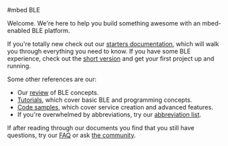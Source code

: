 #mbed BLE

Welcome. We're here to help you build something awesome with an mbed-enabled BLE platform.

If you're totally new check out our [starters documentation](/GettingStarted/BeginnersIntro/), which will walk you through everything you need to know. If you have some BLE experience, check out the [short version](/GettingStarted/DevIntro/) and get your first project up and running. 

Some other references are our:

* Our [review](../Docs/InDepth/BLEInDepth.md) of BLE concepts.
* [Tutorials](../Docs/GettingStarted/IntroSamples.md), which cover basic BLE and programming concepts.
* [Code samples](../Docs/AdvSamples/Overview.md), which cover service creation and advanced features.
* If you're overwhelmed by abbreviations, try our [abbreviation list](../Docs/Additional/Abbr.md).

If after reading through our documents you find that you still have questions, try our [FAQ](../Docs/Additional/BLE_FAQ.md) or ask [the community](https://developer.mbed.org/teams/Bluetooth-Low-Energy/community/).